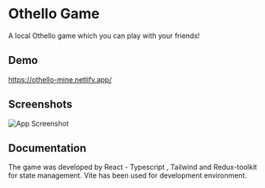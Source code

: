 
# Othello Game 

A local Othello game which you can play with your friends!


## Demo

https://othello-mine.netlify.app/


## Screenshots

![App Screenshot](https://i.ibb.co/2Pr1L1H/Screenshot-2023-06-11-161913.png)


## Documentation

The game was developed by React - Typescript , Tailwind and Redux-toolkit for state management. Vite has been used for development environment.

